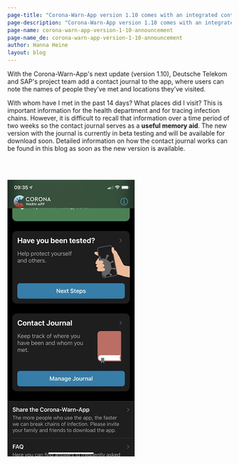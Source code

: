 ```yaml
---
page-title: "Corona-Warn-App version 1.10 comes with an integrated contact journal"
page-description: "Corona-Warn-App version 1.10 comes with an integrated contact journal"
page-name: corona-warn-app-version-1-10-announcement
page-name_de: corona-warn-app-version-1-10-announcement
author: Hanna Heine
layout: blog
---
```

 

With the Corona-Warn-App's next update (version 1.10), Deutsche Telekom and SAP's project team add a contact journal to the app, where users can note the names of people they’ve met and locations they’ve visited.
 
<!-- overview -->

With whom have I met in the past 14 days? What places did I visit? This is important information for the health department and for tracing infection chains. However, it is difficult to recall that information over a time period of two weeks so the contact journal serves as a **useful memory aid**. The new version with the journal is currently in beta testing and will be available for download soon. Detailed information on how the contact journal works can be found in this blog as soon as the new version is available.
 

<br></br>

<div class="text-center"> <img src="./contact-journal.jpg" title="Contact Journal" alt="Contact Journal"  ></div>


